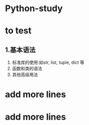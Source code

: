 # Python-study
# to test
## 1.基本语法
1. 标准库的使用:如str, list, tuple, dict 等
2. 函数和类的语法
3. 其他高级用法
# add more lines
# add more lines
